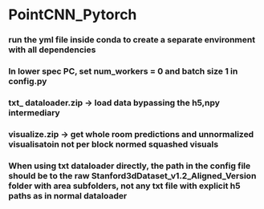 # PointCNN_Pytorch
### run the yml file inside conda to create a separate environment with all dependencies
### In lower spec PC, set num_workers = 0 and batch size 1 in config.py
### txt_ dataloader.zip -> load data bypassing the h5,npy intermediary
### visualize.zip -> get whole room predictions and unnormalized visualisatoin not per block normed squashed visuals
### When using txt dataloader directly, the path in the config file should be to the raw Stanford3dDataset_v1.2_Aligned_Version folder with area subfolders, not any txt file with explicit h5 paths as in normal dataloader
